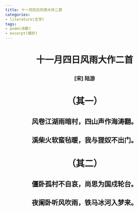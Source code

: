 ```yaml
---
title: 十一月四日风雨大作二首
categories:
- literature(文学)
tags:
- poem(诗歌)
- excerpt(摘抄)
---
```


<h1><p style="text-align: center;">十一月四日风雨大作二首</p></h1>

<h3><p style="text-align: center;">[宋] 陆游</p></h3>

<h1><p style="text-align: center;">（其一）</p></h1>

<h2><p style="text-align: center;">风卷江湖雨暗村，四山声作海涛翻。</p></h2>

<h2><p style="text-align: center;">溪柴火软蛮毡暖，我与狸奴不出门。</p></h2>

<h1><p style="text-align: center;">（其二）</p></h1>

<h2><p style="text-align: center;">僵卧孤村不自哀，尚思为国戍轮台。</p></h2>

<h2><p style="text-align: center;">夜阑卧听风吹雨，铁马冰河入梦来。</p></h2>